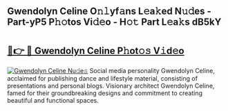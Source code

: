 ## Gwendolyn Celine O𝚗𝚕yf𝚊ns L𝚎a𝚔ed N𝚞𝚍es - Part-yP5 P𝚑𝚘tos Vi𝚍𝚎o - H𝚘𝚝 Part L𝚎a𝚔s dB5kY

# <h2><a href="http://kf63z6.oniu.top/?m=Gwendolyn+Celine">🔗👉 🔴 Gwendolyn Celine P𝚑ot𝚘𝚜 V𝚒d𝚎o</a></h2>

[![Gwendolyn Celine Nu𝚍e𝚜](https://i.imgur.com/0qMVB7G.gif)](http://kf63z6.oniu.top/?m=Gwendolyn+Celine)
Social media personality Gwendolyn Celine, acclaimed for publishing dance and lifestyle material, consisting of presentations and personal blogs. Visionary architect Gwendolyn Celine, famed for their groundbreaking designs and commitment to creating beautiful and functional spaces.  
